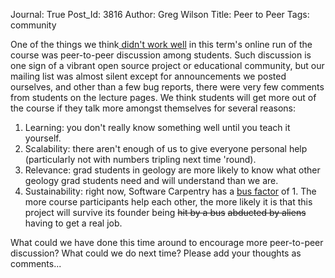 Journal: True
Post_Id: 3816
Author: Greg Wilson
Title: Peer to Peer
Tags: community

<p>One of the things we think<a href="{{root_path}}/blog/2010/12/fall-2010-what-went-right-what-went-wrong.html"> didn't work well</a> in this term's online run of the course was peer-to-peer discussion among students.  Such discussion is one sign of a vibrant open source project or educational community, but our mailing list was almost silent except for announcements we posted ourselves, and other than a few bug reports, there were very few comments from students on the lecture pages.  We think students will get more out of the course if they talk more amongst themselves for several reasons:</p>
<ol>
<li>Learning: you don't really know something well until you teach it yourself.</li>
<li>Scalability: there aren't enough of us to give everyone personal help (particularly not with numbers tripling next time 'round).</li>
<li>Relevance: grad students in geology are more likely to know what other geology grad students need and will understand than we are.</li>
<li>Sustainability: right now, Software Carpentry has a <a href="http://en.wikipedia.org/wiki/Bus_factor">bus factor</a> of 1.  The more course participants help each other, the more likely it is that this project will survive its founder being <span style="text-decoration: line-through;">hit by a bus</span> <span style="text-decoration: line-through;">abducted by aliens</span> having to get a real job.</li>
</ol>
<p>What could we have done this time around to encourage more peer-to-peer discussion?  What could we do next time?  Please add your thoughts as comments...</p>

